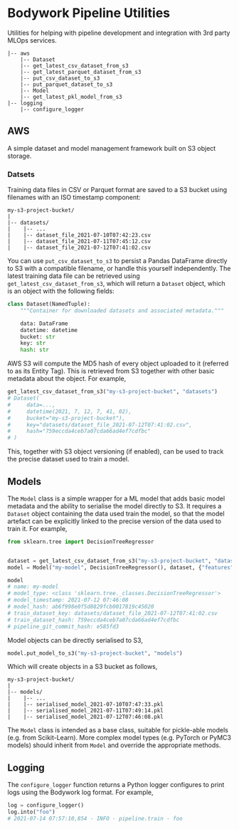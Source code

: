 # Bodywork Pipeline Utilities

Utilities for helping with pipeline development and integration with 3rd party MLOps services.

```text
|-- aws
    |-- Dataset
    |-- get_latest_csv_dataset_from_s3
    |-- get_latest_parquet_dataset_from_s3
    |-- put_csv_dataset_to_s3
    |-- put_parquet_dataset_to_s3
    |-- Model
    |-- get_latest_pkl_model_from_s3
|-- logging
    |-- configure_logger
```

## AWS

A simple dataset and model management framework built on S3 object storage.

### Datsets

Training data files in CSV or Parquet format are saved to a S3 bucket using filenames with an ISO timestamp component:

```text
my-s3-project-bucket/
|
|-- datasets/
|    |-- ... 
|    |-- dataset_file_2021-07-10T07:42:23.csv
|    |-- dataset_file_2021-07-11T07:45:12.csv
|    |-- dataset_file_2021-07-12T07:41:02.csv
```

You can use `put_csv_dataset_to_s3` to persist a Pandas DataFrame directly to S3 with a compatible filename, or handle this yourself independently. The latest training data file can be retrieved using `get_latest_csv_dataset_from_s3`, which will return a `Dataset` object, which is an object with the following fields:

```python
class Dataset(NamedTuple):
    """Container for downloaded datasets and associated metadata."""

    data: DataFrame
    datetime: datetime
    bucket: str
    key: str
    hash: str
```

AWS S3 will compute the MD5 hash of every object uploaded to it (referred to as its Entity Tag). This is retrieved from S3 together with other basic metadata about the object. For example,

```python
get_latest_csv_dataset_from_s3("my-s3-project-bucket", "datasets")
# Dataset(
#     data=...,
#     datetime(2021, 7, 12, 7, 41, 02),
#     bucket="my-s3-project-bucket"),
#     key="datasets/dataset_file_2021-07-12T07:41:02.csv",
#     hash="759eccda4ceb7a07cda66ad4ef7cdfbc"
# )
```

This, together with S3 object versioning (if enabled), can be used to track the precise dataset used to train a model.

## Models

The `Model` class is a simple wrapper for a ML model that adds basic model metadata and the ability to serialise the model directly to S3. It requires a `Dataset` object containing the data used train the model, so that the model artefact can be explicitly linked to the precise version of the data used to train it. For example,

```python
from sklearn.tree import DecisionTreeRegressor


dataset = get_latest_csv_dataset_from_s3("my-s3-project-bucket", "datasets")
model = Model("my-model", DecisionTreeRegressor(), dataset, {"features": ["x1", "x2"], "foo": "bar"})

model
# name: my-model
# model_type: <class 'sklearn.tree._classes.DecisionTreeRegressor'>
# model_timestamp: 2021-07-12 07:46:08
# model_hash: ab6f998e0f5d8829fcb0017819c45020
# train_dataset_key: datasets/dataset_file_2021-07-12T07:41:02.csv
# train_dataset_hash: 759eccda4ceb7a07cda66ad4ef7cdfbc
# pipeline_git_commit_hash: e585fd3
```

Model objects can be directly serialised to S3,

```python
model.put_model_to_s3("my-s3-project-bucket", "models")
```

Which will create objects in a S3 bucket as follows,

```text
my-s3-project-bucket/
|
|-- models/
|    |-- ... 
|    |-- serialised_model_2021-07-10T07:47:33.pkl
|    |-- serialised_model_2021-07-11T07:49:14.pkl
|    |-- serialised_model_2021-07-12T07:46:08.pkl
```

The `Model` class is intended as a base class, suitable for pickle-able models (e.g. from Scikit-Learn). More complex model types (e.g. PyTorch or PyMC3 models) should inherit from `Model` and override the appropriate methods.

## Logging

The `configure_logger` function returns a Python logger configures to print logs using the Bodywork log format. For example,

```python
log = configure_logger()
log.into("foo")
# 2021-07-14 07:57:10,854 - INFO - pipeline.train - foo
```
